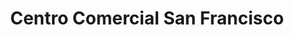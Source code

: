 ---
title: "Centro Comercial San Francisco"
url: /comayaguela/centro-comercial-san-francisco/
shop: Einkaufszentrum
---